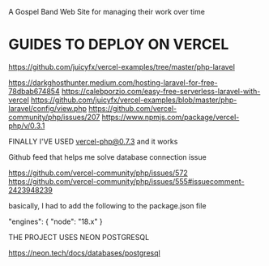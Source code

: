 A Gospel Band Web Site for managing their work over time

# GUIDES TO DEPLOY ON VERCEL

https://github.com/juicyfx/vercel-examples/tree/master/php-laravel

https://darkghosthunter.medium.com/hosting-laravel-for-free-78dbab674854
https://calebporzio.com/easy-free-serverless-laravel-with-vercel
https://github.com/juicyfx/vercel-examples/blob/master/php-laravel/config/view.php
https://github.com/vercel-community/php/issues/207
https://www.npmjs.com/package/vercel-php/v/0.3.1

FINALLY I'VE USED vercel-php@0.7.3 and it works


Github feed that helps me solve database connection issue

https://github.com/vercel-community/php/issues/572
https://github.com/vercel-community/php/issues/555#issuecomment-2423948239

basically, I had to add the following to the package.json file

"engines": {
    "node": "18.x"
}

THE PROJECT USES NEON POSTGRESQL

https://neon.tech/docs/databases/postgresql